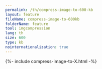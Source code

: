 ```yaml
---
permalink: /th/compress-image-to-600-kb
layout: feature
fileName: compress-image-to-600kb
folderName: feature
tool: imgcompression
lang: th
size: 600
type: kb
nointernationalization: true
---
```

{%- include compress-image-to-X.html -%}
      